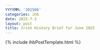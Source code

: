 ```yaml
---
YYYYMM: '202506'
categories: ihb
date: 2025-7-2
layout: post
title: Irish History Brief for June 2025
---
```

{% include ihbPostTemplate.html %}